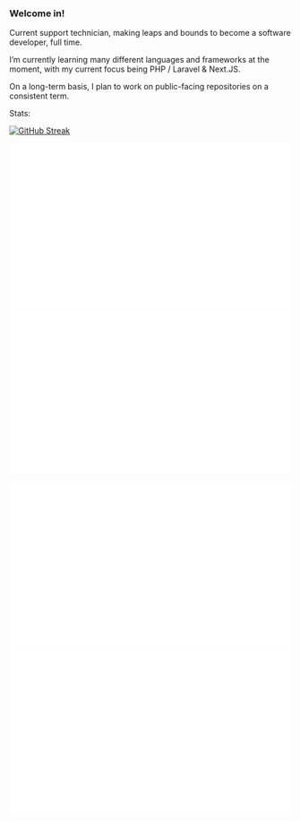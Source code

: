 ### Welcome in!

Current support technician, making leaps and bounds to become a software developer, full time.

I’m currently learning many different languages and frameworks at the moment, with my current focus being PHP / Laravel & Next.JS.

On a long-term basis, I plan to work on public-facing repositories on a consistent term.



Stats:

[![GitHub Streak](https://streak-stats.demolab.com/?user=13011brett)](https://git.io/streak-stats)

![](https://raw.githubusercontent.com/13011brett/stats/master/generated/overview.svg#gh-dark-mode-only)
![](https://raw.githubusercontent.com/13011brett/stats/master/generated/overview.svg#gh-light-mode-only)

![](https://raw.githubusercontent.com/13011brett/stats/master/generated/languages.svg#gh-dark-mode-only)
![](https://raw.githubusercontent.com/13011brett/stats/master/generated/languages.svg#gh-light-mode-only)



<!--
**13011brett/13011brett** is a ✨ _special_ ✨ repository because its `README.md` (this file) appears on your GitHub profile.

Here are some ideas to get you started:

- 🔭 I’m currently working on ...
- 🌱 I’m currently learning ...
- 👯 I’m looking to collaborate on ...
- 🤔 I’m looking for help with ...
- 💬 Ask me about ...
- 📫 How to reach me: ...
- 😄 Pronouns: ...
- ⚡ Fun fact: ...
-->
